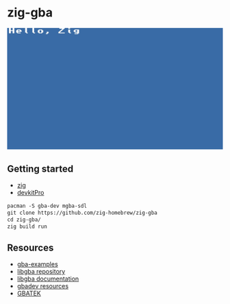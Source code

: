 # zig-gba

![](screenshot.webp)

## Getting started

- [zig](https://ziglang.org/download/)
- [devkitPro](https://devkitpro.org/wiki/Getting_Started)

```
pacman -S gba-dev mgba-sdl
git clone https://github.com/zig-homebrew/zig-gba
cd zig-gba/
zig build run
```

## Resources

- [gba-examples](https://github.com/devkitPro/gba-examples)
- [libgba repository](https://github.com/devkitPro/libgba)
- [libgba documentation](http://starflakenights.net/libraries/devkitpro-libgba/docs/html/files.html)
- [gbadev resources](https://gbadev.net/)
- [GBATEK](https://www.problemkaputt.de/gbatek.htm)

